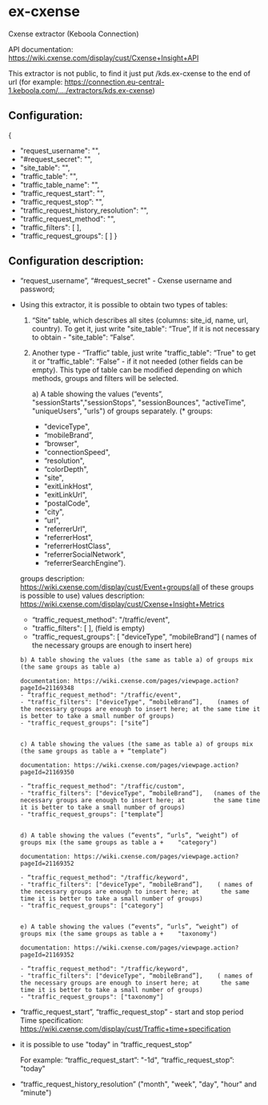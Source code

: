 # ex-cxense
Cxense extractor (Keboola Connection)

API documentation: https://wiki.cxense.com/display/cust/Cxense+Insight+API

This extractor is not public, to find it just put /kds.ex-cxense to the end of url (for example: https://connection.eu-central-1.keboola.com/..../extractors/kds.ex-cxense)

## Configuration:
{
- "request_username": "", 
- "#request_secret": "",
- "site_table": "",
- "traffic_table": "",
- "traffic_table_name": "",
- “traffic_request_start": "",
- “traffic_request_stop”: "",
- "traffic_request_history_resolution": "",
- "traffic_request_method": "",
- "traffic_filters": [ ],
- "traffic_request_groups": [ ]
}

## Configuration description:
* “request_username”, “#request_secret" - Cxense username and password;

* Using this extractor, it is possible to obtain two types of tables:
  1. “Site” table, which describes all sites (columns: site_id, name, url, country). To get it, just write "site_table": “True”, If it is not necessary to obtain - "site_table": “False”.

  2. Another type - “Traffic” table, just write "traffic_table": “True" to get it or "traffic_table": “False” - if it not needed (other fields can be empty). This type of table can be modified depending on which methods, groups and filters will be selected.

	  a) A table showing the values (“events”, "sessionStarts","sessionStops", "sessionBounces", "activeTime", 	"uniqueUsers", "urls") of groups separately. 
	  (* groups: 
	   * "deviceType", 
	   * “mobileBrand”, 
	   * “browser", 
	   * "connectionSpeed", 
	   * “resolution", 
	   * “colorDepth", 
	   * "site",  			
	   * "exitLinkHost", 
	   * "exitLinkUrl", 
	   * "postalCode", 
	   * "city", 
	   * “url", 
	   * "referrerUrl", 
	   * "referrerHost", 
	   * "referrerHostClass", 	
	   * "referrerSocialNetwork", 
	   * “referrerSearchEngine”). 

	groups description: https://wiki.cxense.com/display/cust/Event+groups(all of these groups is possible to use)
	values description: https://wiki.cxense.com/display/cust/Cxense+Insight+Metrics

 	 - “traffic_request_method": "/traffic/event",
 	 - "traffic_filters": [ ],   (field is empty)
 	 - "traffic_request_groups": [ "deviceType", “mobileBrand”]     ( names of the necessary groups are enough to 			insert here)


	  b) A table showing the values (the same as table a) of groups mix (the same groups as table a)

	  documentation: https://wiki.cxense.com/pages/viewpage.action?pageId=21169348 
	  - “traffic_request_method": "/traffic/event",
  	  - "traffic_filters": ["deviceType", “mobileBrand”],    (names of the necessary groups are enough to insert here; at the same time it is better to take a small number of groups)
	  - "traffic_request_groups": ["site”] 


	  c) A table showing the values (the same as table a) of groups mix (the same groups as table a + “template”) 
	
	  documentation: https://wiki.cxense.com/pages/viewpage.action?pageId=21169350

	  - “traffic_request_method": "/traffic/custom",
  	  - "traffic_filters": ["deviceType", “mobileBrand”],   (names of the necessary groups are enough to insert here; at 		the same time it is better to take a small number of groups)
  	  - "traffic_request_groups": ["template”] 


	  d) A table showing the values (“events“, “urls”, “weight”) of groups mix (the same groups as table a + 	"category") 

	  documentation: https://wiki.cxense.com/pages/viewpage.action?pageId=21169352

	  - “traffic_request_method": "/traffic/keyword",
  	  - "traffic_filters": ["deviceType", “mobileBrand”],    ( names of the necessary groups are enough to insert here; at 		the same time it is better to take a small number of groups)
  	  - "traffic_request_groups": ["category"]


	  e) A table showing the values (“events“, “urls”, “weight”) of groups mix (the same groups as table a + 	"taxonomy") 

	  documentation: https://wiki.cxense.com/pages/viewpage.action?pageId=21169352

	  - “traffic_request_method": "/traffic/keyword",
  	  - "traffic_filters": ["deviceType", “mobileBrand”],    ( names of the necessary groups are enough to insert here; at 		the same time it is better to take a small number of groups)
  	  - "traffic_request_groups": ["taxonomy"]


* “traffic_request_start”, “traffic_request_stop” - start and stop period
Time specification: https://wiki.cxense.com/display/cust/Traffic+time+specification
+ it is possible to use "today" in “traffic_request_stop”

	 For example:
         “traffic_request_start”: "-1d",
         “traffic_request_stop”: "today"

* “traffic_request_history_resolution” ("month", "week", "day", "hour" and “minute")
